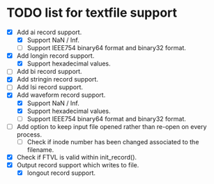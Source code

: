TODO list for textfile support
====

- [x] Add ai record support.
  - [x] Support NaN / Inf.
  - [ ] Support IEEE754 binary64 format and binary32 format.
- [x] Add longin record support.
  - [x] Support hexadecimal values.
- [ ] Add bi record support.
- [x] Add stringin record support.
- [ ] Add lsi record support.
- [x] Add waveform record support.
  - [x] Support NaN / Inf.
  - [x] Support hexadecimal values.
  - [ ] Support IEEE754 binary64 format and binary32 format.
- [ ] Add option to keep input file opened rather than re-open on every process.
  - [ ] Check if inode number has been changed associated to the filename.
- [x] Check if FTVL is valid within init_record().
- [x] Output record support which writes to file.
  - [x] longout record support.
